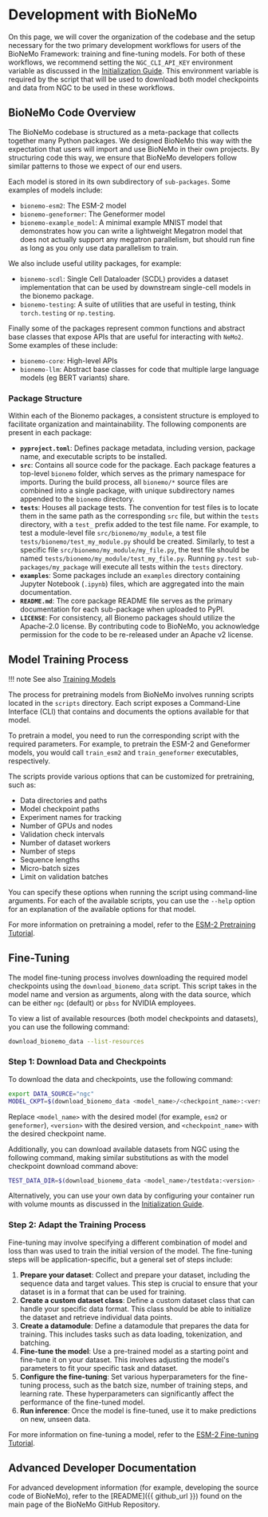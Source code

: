 # Development with BioNeMo

On this page, we will cover the organization of the codebase and the setup necessary for the two primary development
workflows for users of the BioNeMo Framework: training and fine-tuning models. For both of these workflows, we recommend
setting the `NGC_CLI_API_KEY` environment variable as discussed in the [Initialization Guide](./initialization-guide.md).
This environment variable is required by the script that will be used to download both model checkpoints and data from NGC
to be used in these workflows.

## BioNeMo Code Overview

The BioNeMo codebase is structured as a meta-package that collects together many Python packages. We designed BioNeMo
this way with the expectation that users will import and use BioNeMo in their own projects. By structuring code this way,
we ensure that BioNeMo developers follow similar patterns to those we expect of our end users.

Each model is stored in its own subdirectory of `sub-packages`. Some examples of models include:

* `bionemo-esm2`: The ESM-2 model
* `bionemo-geneformer`: The Geneformer model
* `bionemo-example_model`: A minimal example MNIST model that demonstrates how you can write a lightweight
    Megatron model that does not actually support any megatron parallelism, but should run fine as long as you only use
    data parallelism to train.

We also include useful utility packages, for example:

* `bionemo-scdl`: Single Cell Dataloader (SCDL) provides a dataset implementation that can be used by
    downstream single-cell models in the bionemo package.
* `bionemo-testing`: A suite of utilities that are useful in testing, think `torch.testing` or `np.testing`.

Finally some of the packages represent common functions and abstract base classes that expose APIs that are useful for
interacting with `NeMo2`. Some examples of these include:

* `bionemo-core`: High-level APIs
* `bionemo-llm`: Abstract base classes for code that multiple large language models (eg BERT variants) share.

### Package Structure

Within each of the Bionemo packages, a consistent structure is employed to facilitate organization and maintainability.
The following components are present in each package:

* **`pyproject.toml`**: Defines package metadata, including version, package name, and executable scripts to be installed.
* **`src`**: Contains all source code for the package. Each package features a top-level `bionemo` folder, which serves
    as the primary namespace for imports. During the build process, all `bionemo/*` source files are combined into a
    single package, with unique subdirectory names appended to the `bionemo` directory.
* **`tests`**: Houses all package tests. The convention for test files is to locate them in the same path as the
    corresponding `src` file, but within the `tests` directory, with a `test_` prefix added to the test file name. For
    example, to test a module-level file `src/bionemo/my_module`, a test file `tests/bionemo/test_my_module.py` should
    be created. Similarly, to test a specific file `src/bionemo/my_module/my_file.py`, the test file should be named
    `tests/bionemo/my_module/test_my_file.py`. Running `py.test sub-packages/my_package` will execute all tests within
    the `tests` directory.
* **`examples`**: Some packages include an `examples` directory containing Jupyter Notebook (`.ipynb`) files, which are
    aggregated into the main documentation.
* **`README.md`**: The core package README file serves as the primary documentation for each sub-package when uploaded
    to PyPI.
* **`LICENSE`**: For consistency, all Bionemo packages should utilize the Apache-2.0 license. By contributing code to
    BioNeMo, you acknowledge permission for the code to be re-released under an Apache v2 license.

## Model Training Process

!!! note
    See also [Training Models](./training-models.md)

The process for pretraining models from BioNeMo involves running scripts located in the `scripts` directory. Each script
exposes a Command-Line Interface (CLI) that contains and documents the options available for that model.

To pretrain a model, you need to run the corresponding script with the required parameters. For example, to pretrain the
ESM-2 and Geneformer models, you would call `train_esm2` and `train_geneformer` executables, respectively.

The scripts provide various options that can be customized for pretraining, such as:

* Data directories and paths
* Model checkpoint paths
* Experiment names for tracking
* Number of GPUs and nodes
* Validation check intervals
* Number of dataset workers
* Number of steps
* Sequence lengths
* Micro-batch sizes
* Limit on validation batches

You can specify these options when running the script using command-line arguments. For each of the available scripts,
you can use the `--help` option for an explanation of the available options for that model.

For more information on pretraining a model, refer to the [ESM-2 Pretraining Tutorial](../examples/bionemo-esm2/pretrain.md).

## Fine-Tuning

The model fine-tuning process involves downloading the required model checkpoints using the `download_bionemo_data`
script. This script takes in the model name and version as arguments, along with the data source, which can be either
`ngc` (default) or `pbss` for NVIDIA employees.

To view a list of available resources (both model checkpoints and datasets), you can use the following command:

```bash
download_bionemo_data --list-resources
```

### Step 1: Download Data and Checkpoints

To download the data and checkpoints, use the following command:

```bash
export DATA_SOURCE="ngc"
MODEL_CKPT=$(download_bionemo_data <model_name>/<checkpoint_name>:<version> --source $DATA_SOURCE);
```

Replace `<model_name>` with the desired model (for example, `esm2` or `geneformer`), `<version>` with the desired
version, and `<checkpoint_name>` with the desired checkpoint name.

Additionally, you can download available datasets from NGC using the following command, making similar substitutions as
with the model checkpoint download command above:

```bash
TEST_DATA_DIR=$(download_bionemo_data <model_name>/testdata:<version> --source $DATA_SOURCE);
```

Alternatively, you can use your own data by configuring your container run with volume mounts as discussed in the
[Initialization Guide](./initialization-guide.md).

### Step 2: Adapt the Training Process

Fine-tuning may involve specifying a different combination of model and loss than was used to train the initial version
of the model. The fine-tuning steps will be application-specific, but a general set of steps include:

1. **Prepare your dataset**: Collect and prepare your dataset, including the sequence data and target values. This step is
    crucial to ensure that your dataset is in a format that can be used for training.
2. **Create a custom dataset class**: Define a custom dataset class that can handle your specific data format. This class should
    be able to initialize the dataset and retrieve individual data points.
3. **Create a datamodule**: Define a datamodule that prepares the data for training. This includes tasks such as data loading,
    tokenization, and batching.
4. **Fine-tune the model**: Use a pre-trained model as a starting point and fine-tune it on your dataset. This involves
    adjusting the model's parameters to fit your specific task and dataset.
5. **Configure the fine-tuning**: Set various hyperparameters for the fine-tuning process, such as the batch size, number of
    training steps, and learning rate. These hyperparameters can significantly affect the performance of the fine-tuned
    model.
6. **Run inference**: Once the model is fine-tuned, use it to make predictions on new, unseen data.

For more information on fine-tuning a model, refer to the [ESM-2 Fine-tuning
Tutorial](../examples/bionemo-esm2/finetune.ipynb).

## Advanced Developer Documentation

For advanced development information (for example, developing the source code of BioNeMo), refer to the [README]({{ github_url }}) found on the main page of the BioNeMo GitHub Repository.
